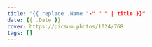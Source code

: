 ```yaml
---
title: "{{ replace .Name "-" " " | title }}"
date: {{ .Date }}
cover: https://picsum.photos/1024/768
tags: []
---
```

